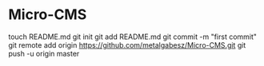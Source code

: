 Micro-CMS
=========

touch README.md
git init
git add README.md
git commit -m "first commit"
git remote add origin https://github.com/metalgabesz/Micro-CMS.git
git push -u origin master
